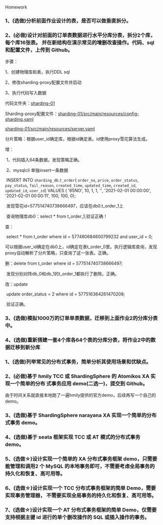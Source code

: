 Homework

### 1、(选做)分析前面作业设计的表，是否可以做垂直拆分。



### 2、(必做)设计对前面的订单表数据进行水平分库分表，拆分2个库，每个库16张表。 并在新结构在演示常见的增删改查操作。代码、sql 和配置文件，上传到 Github。

步骤：

1、创建物理库和表，执行DDL sql

2、修改sharding-proxy配置文件并启动

3、执行代码写入数据

代码文件夹：[sharding-01](sharding-01)

Sharding-proxy配置文件：[sharding-01/src/main/resources/config-sharding.yaml](sharding-01/src/main/resources/config-sharding.yaml)

[sharding-01/src/main/resources/server.yaml](sharding-01/src/main/resources/server.yaml)

分片策略：根据user_id确定库，根据id确定表。id使用proxy雪花算法生成。

增：

​	1、代码插入64条数据。发现策略正确。

​	2、mysqlcli 单独insert一条数据

​	INSERT INTO `sharding_db`.`t_order`( `order_no`, `price`, `order_status`, `pay_status`, `fail_reason`, `created_time`, `updated_time`, `created_id`, `updated_id`, `user_id`) VALUES ( '65NO', 10, 1, 1, '', '2021-02-01 00:00:00', '2021-02-01 00:00:11', 100, 100, 0);

​	发现雪花id=577514740738666497，应该在db0.t_order_1上

​	查询物理库db0：select * from t_order_1;验证正确！

查：

​	select * from t_order where id = 577480684600799232 and user_id = 0;

​	可以根据user_id确定在db0上，id确定在表t_order_0里。执行逻辑库查询，发现proxy自动解析了分片策略，只查询了这一张表。正确。

删：delete from t_order where id = 577514740738666497;

​	发现分别对阵db_0和db_1的t_order_1都执行了删除。正确。

改：update

​	update order_status = 2 where id = 577516364261470208;

​	验证正确。

### 3、(选做)模拟1000万的订单单表数据，迁移到上面作业2的分库分表中。



### 4、(选做)重新搭建一套4个库各64个表的分库分表，将作业2中的数据迁移到新分库







### 1、(选做)列举常见的分布式事务，简单分析其使用场景和优缺点。
### 2、(必做)基于 hmily TCC 或 ShardingSphere 的 Atomikos XA 实现一个简单的分布 式事务应用 demo(二选一)，提交到 Github。

由于时间关系就直接本地跑了一遍hmily提供的官方demo，后续再写一个自己的demo。



### 3、(选做)基于 ShardingSphere narayana XA 实现一个简单的分布式事务 demo。 

### 4、(选做)基于 seata 框架实现 TCC 或 AT 模式的分布式事务 demo。

### 5、(选做☆)设计实现一个简单的 XA 分布式事务框架 demo，只需要能管理和调用2 个 MySQL 的本地事务即可，不需要考虑全局事务的持久化和恢复、高可用等。
### 6、(选做☆)设计实现一个 TCC 分布式事务框架的简单 Demo，需要实现事务管理器， 不需要实现全局事务的持久化和恢复、高可用等。
### 7、(选做☆)设计实现一个 AT 分布式事务框架的简单 Demo，仅需要支持根据主键 id 进行的单个删改操作的 SQL 或插入操作的事务。